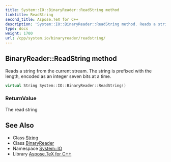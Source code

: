 ```yaml
---
title: System::IO::BinaryReader::ReadString method
linktitle: ReadString
second_title: Aspose.TeX for C++
description: 'System::IO::BinaryReader::ReadString method. Reads a string from the current stream. The string is prefixed with the length, encoded as an integer seven bits at a time in C++.'
type: docs
weight: 1700
url: /cpp/system.io/binaryreader/readstring/
---
```

## BinaryReader::ReadString method


Reads a string from the current stream. The string is prefixed with the length, encoded as an integer seven bits at a time.

```cpp
virtual String System::IO::BinaryReader::ReadString()
```


### ReturnValue

The read string

## See Also

* Class [String](../../../system/string/)
* Class [BinaryReader](../)
* Namespace [System::IO](../../)
* Library [Aspose.TeX for C++](../../../)
